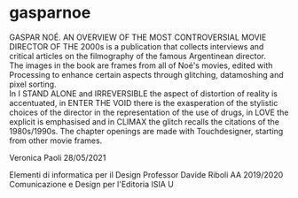 # gasparnoe
GASPAR NOÉ. AN OVERVIEW OF THE MOST CONTROVERSIAL MOVIE DIRECTOR OF THE 2000s is a publication that collects interviews and critical articles on the filmography of the famous Argentinean director.  
The images in the book are frames from all of Noé's movies, edited with Processing to enhance certain aspects through glitching, datamoshing and pixel sorting.  
In I STAND ALONE and IRREVERSIBLE the aspect of distortion of reality is accentuated, in ENTER THE VOID there is the exasperation of the stylistic choices of the director in the representation of the use of drugs, in LOVE the explicit is emphasised and in CLIMAX the glitch recalls the citations of the 1980s/1990s.
The chapter openings are made with Touchdesigner, starting from other movie frames. 

Veronica Paoli
28/05/2021
 
Elementi di informatica per il Design
Professor Davide Riboli
AA 2019/2020
Comunicazione e Design per l'Editoria
ISIA U
